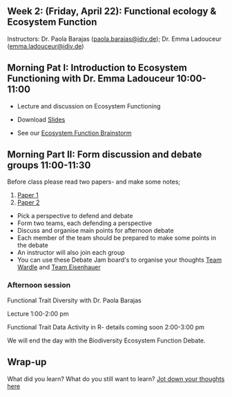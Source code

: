 ## Week 2: (Friday, April 22): Functional ecology & Ecosystem Function

Instructors: Dr. Paola Barajas (paola.barajas@idiv.de); Dr. Emma Ladouceur (emma.ladouceur@idiv.de)

## Morning Pat I: Introduction to Ecosystem Functioning with Dr. Emma Ladouceur 10:00- 11:00
  
  - Lecture and discussion on Ecosystem Functioning 
 - Download [Slides](https://portal.idiv.de/owncloud/index.php/s/P8Ax53yFkDJrGRJ)
 
 - See our [Ecosystem Function Brainstorm](https://jamboard.google.com/d/1ofJjUnH2PXaH7i217-Sdnj3Bn6pm1piTgk93ljmFcHY/edit?usp=sharing)
 
## Morning Part II: Form discussion and debate groups 11:00-11:30
Before class please read two papers- and make some notes;
1. [Paper 1](https://doi.org/10.1111/jvs.12399)
2. [Paper 2](https://doi.org/10.1111/jvs.12435)

- Pick a perspective to defend and debate
- Form two teams, each defending a perspective
- Discuss and organise main points for afternoon debate
- Each member of the team should be prepared to make some points in the debate
- An instructor will also join each group
- You can use these Debate Jam board's to organise your thoughts [Team Wardle](https://jamboard.google.com/d/1Kxj9s2gVaZPbPAUpuco6WlaMU8M9KUNfvlq-V0CRqkY/edit?usp=sharing) and [Team Eisenhauer](https://jamboard.google.com/d/14MVVFEsOUpr6zm8jgNoS85XVDMdVC3fyAWlnyGybin0/edit?usp=sharing)


### Afternoon session

Functional Trait Diversity with Dr. Paola Barajas

Lecture 1:00-2:00 pm

Functional Trait Data Activity in R- details coming soon 2:00-3:00 pm

We will end the day with the Biodiversity Ecosystem Function Debate.

## Wrap-up
What did you learn? What do you still want to learn? [Jot down your thoughts here](https://jamboard.google.com/d/1Vd8kaUZY2cUukV9WxD4HOHfAphPixi4MPMtLalY7_NM/edit?usp=sharing)

